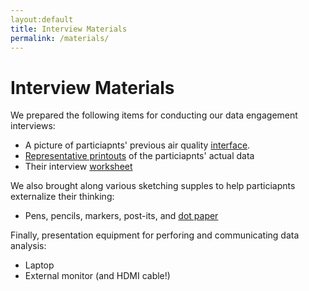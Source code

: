 ```yaml
---
layout:default
title: Interview Materials
permalink: /materials/
---
```

# Interview Materials

We prepared the following items for conducting our data engagement interviews:


* A picture of particiapnts' previous air quality [interface].
* [Representative printouts] of the particiapnts' actual data
* Their interview [worksheet]



We also brought along various sketching supples to help particiapnts externalize their thinking:

* Pens, pencils, markers, post-its, and [dot paper]

Finally, presentation equipment for perforing and communicating data analysis:
* Laptop
* External monitor (and HDMI cable!)

[interface]: ../assets/documents/interface.pdf
[worksheet]: ../assets/documents/worksheet.pdf
[Representative printouts]: ../assets/documents/printouts.zip
[dot paper]: ../assets/documents/paper.pdf